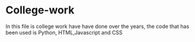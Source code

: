# College-work
In this file is college work have have done over the years, the code that has been used is Python, HTML,Javascript and CSS 
